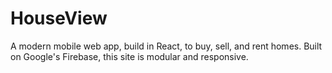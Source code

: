 # HouseView
A modern mobile web app, build in React, to buy, sell, and rent homes.
Built on Google's Firebase, this site is modular and responsive.


[^1]: This was built while learning React.
[^2]: Design and code architect provided by @bradtraversy.
